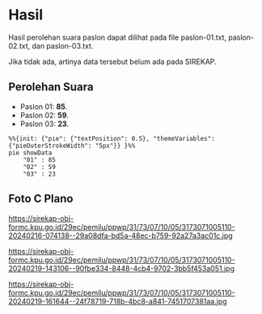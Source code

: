 # Hasil

Hasil perolehan suara paslon dapat dilihat pada file paslon-01.txt, paslon-02.txt, dan paslon-03.txt.

Jika tidak ada, artinya data tersebut belum ada pada SIREKAP.

## Perolehan Suara

 * Paslon 01: **85**.
 * Paslon 02: **59**.
 * Paslon 03: **23**.

```mermaid
%%{init: {"pie": {"textPosition": 0.5}, "themeVariables": {"pieOuterStrokeWidth": "5px"}} }%%
pie showData
    "01" : 85
    "02" : 59
    "03" : 23
```
## Foto C Plano

https://sirekap-obj-formc.kpu.go.id/29ec/pemilu/ppwp/31/73/07/10/05/3173071005110-20240216-074138--29a08dfa-bd5a-48ec-b759-92a27a3ac01c.jpg

https://sirekap-obj-formc.kpu.go.id/29ec/pemilu/ppwp/31/73/07/10/05/3173071005110-20240219-143106--90fbe334-8448-4cb4-9702-3bb5f453a051.jpg

https://sirekap-obj-formc.kpu.go.id/29ec/pemilu/ppwp/31/73/07/10/05/3173071005110-20240219-161644--24f78719-718b-4bc8-a841-7451707381aa.jpg
